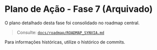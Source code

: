 # Plano de Ação - Fase 7 (Arquivado)

O plano detalhado desta fase foi consolidado no roadmap central.

> Consulte: [`docs/roadmap/ROADMAP_SYNVIA.md`](ROADMAP_SYNVIA.md)

Para informações históricas, utilize o histórico de commits.
